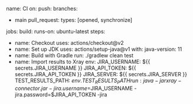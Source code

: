 name: CI
on:
push:
branches:
- main
  pull_request:
  types: [opened, synchronize]

jobs:
build:
runs-on: ubuntu-latest
steps:
- name: Checkout
  uses: actions/checkout@v2
- name: Set up JDK
  uses: actions/setup-java@v1
  with:
  java-version: 11
- name: Build with Gradle
  run: ./gradlew clean test
- name: Import results to Xray
  env:
  JIRA_USERNAME: ${{ secrets.JIRA_USERNAME }}
  JIRA_API_TOKEN: ${{ secrets.JIRA_API_TOKEN }}
  JIRA_SERVER: ${{ secrets.JIRA_SERVER }}
  TEST_RESULTS_PATH: ${{ env.TEST_RESULTS_PATH }}
  run: java -jar xray-connector.jar -jira.username=$JIRA_USERNAME -jira.password=$JIRA_API_TOKEN -jira
